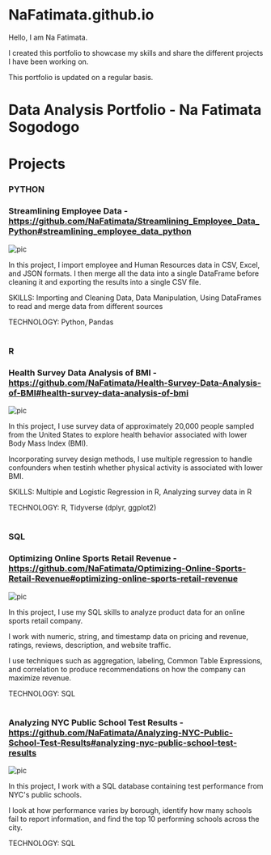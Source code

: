 # NaFatimata.github.io

Hello, I am Na Fatimata.

I created this portfolio to showcase my skills and share the different projects I have been working on. 

This portfolio is updated on a regular basis.


# Data Analysis Portfolio - Na Fatimata Sogodogo

# Projects

### PYTHON
  
  ### Streamlining Employee Data - https://github.com/NaFatimata/Streamlining_Employee_Data_Python#streamlining_employee_data_python 

![pic](https://user-images.githubusercontent.com/89815266/191801320-49dddbc4-7dd1-42d7-8546-1af25d9e409a.png)



   In this project, I import employee and Human Resources data in CSV, Excel, and JSON formats. I then merge all the data into a single DataFrame before cleaning it and exporting the results into a single CSV file.

   SKILLS: Importing and Cleaning Data, Data Manipulation, Using DataFrames to read and merge data from different sources

   TECHNOLOGY: Python, Pandas
   
   # 

### R
  ### Health Survey Data Analysis of BMI - https://github.com/NaFatimata/Health-Survey-Data-Analysis-of-BMI#health-survey-data-analysis-of-bmi
![pic](https://user-images.githubusercontent.com/89815266/191878511-59f24893-b62b-46b0-ad15-711ba6df3593.png)



  In this project, I use survey data of approximately 20,000 people sampled from the United States to explore health behavior associated with lower Body Mass Index (BMI).

Incorporating survey design methods, I use multiple regression to handle confounders when testinh whether physical activity is associated with lower BMI.

  SKILLS: Multiple and Logistic Regression in R, Analyzing survey data in R

  TECHNOLOGY: R, Tidyverse (dplyr, ggplot2)
  
  #
  
  
### SQL
  
  ### Optimizing Online Sports Retail Revenue - https://github.com/NaFatimata/Optimizing-Online-Sports-Retail-Revenue#optimizing-online-sports-retail-revenue
  
  ![pic](https://user-images.githubusercontent.com/89815266/192078197-f1dd4e99-b02f-4387-abb3-e32d10b61750.jpg)
  
  
In this project, I use my SQL skills to analyze product data for an online sports retail company.

I work with numeric, string, and timestamp data on pricing and revenue, ratings, reviews, description, and website traffic.

I use techniques such as aggregation, labeling, Common Table Expressions, and correlation to produce recommendations on how the company can maximize revenue.

TECHNOLOGY: SQL

   # 

  ### Analyzing NYC Public School Test Results - https://github.com/NaFatimata/Analyzing-NYC-Public-School-Test-Results#analyzing-nyc-public-school-test-results
  
![pic](https://user-images.githubusercontent.com/89815266/192079083-7b5173c3-ef77-48e0-ab80-7aa22bf17c2c.jpg)

In this project, I work with a SQL database containing test performance from NYC's public schools.

I look at how performance varies by borough, identify how many schools fail to report information, and find the top 10 performing schools across the city.

TECHNOLOGY: SQL 

    
    
  
